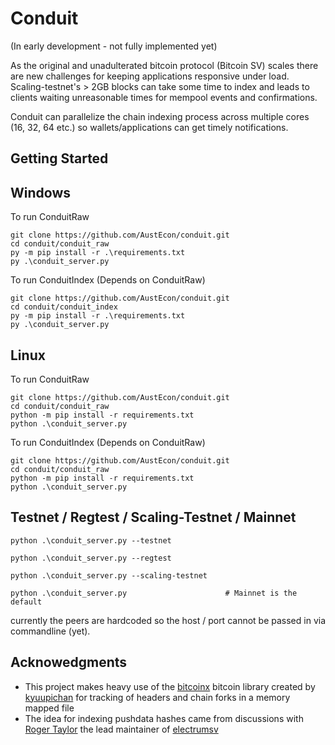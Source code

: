 # Conduit

(In early development - not fully implemented yet)

As the original and unadulterated bitcoin protocol (Bitcoin SV) scales there are new
challenges for keeping applications responsive under load. Scaling-testnet's > 2GB
blocks can take some time to index and leads to clients waiting
unreasonable times for mempool events and confirmations.

Conduit can parallelize the chain indexing process across multiple cores
(16, 32, 64 etc.) so wallets/applications can get timely notifications.

## Getting Started

## Windows

To run ConduitRaw

    git clone https://github.com/AustEcon/conduit.git
    cd conduit/conduit_raw
    py -m pip install -r .\requirements.txt
    py .\conduit_server.py
    
To run ConduitIndex (Depends on ConduitRaw)

    git clone https://github.com/AustEcon/conduit.git
    cd conduit/conduit_index
    py -m pip install -r .\requirements.txt
    py .\conduit_server.py

## Linux

To run ConduitRaw

    git clone https://github.com/AustEcon/conduit.git
    cd conduit/conduit_raw
    python -m pip install -r requirements.txt
    python .\conduit_server.py
    
To run ConduitIndex (Depends on ConduitRaw)

    git clone https://github.com/AustEcon/conduit.git
    cd conduit/conduit_raw
    python -m pip install -r requirements.txt
    python .\conduit_server.py

## Testnet / Regtest / Scaling-Testnet / Mainnet

    python .\conduit_server.py --testnet

    python .\conduit_server.py --regtest

    python .\conduit_server.py --scaling-testnet
    
    python .\conduit_server.py                      # Mainnet is the default

currently the peers are hardcoded so the host / port cannot be
passed in via commandline (yet).

## Acknowedgments

- This project makes heavy use of the [bitcoinx](https://github.com/kyuupichan/bitcoinX) bitcoin
library created by [kyuupichan](https://github.com/kyuupichan) for tracking of headers and
chain forks in a memory mapped file
- The idea for indexing pushdata hashes came from discussions with
[Roger Taylor](https://github.com/rt121212121) the lead maintainer of [electrumsv](https://github.com/electrumsv/electrumsv)

